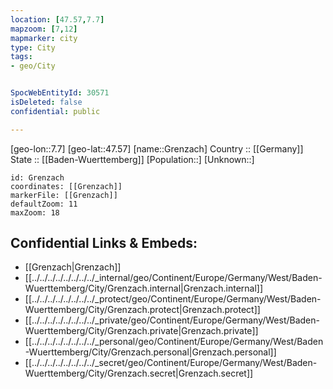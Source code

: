 ```yaml
---
location: [47.57,7.7] 
mapzoom: [7,12] 
mapmarker: city 
type: City
tags:
- geo/City


SpocWebEntityId: 30571
isDeleted: false
confidential: public

---
```

[geo-lon::7.7] 
[geo-lat::47.57] 
[name::Grenzach] 
Country :: [[Germany]]  
State :: [[Baden-Wuerttemberg]] 
[Population::] 
[Unknown::] 


```leaflet
id: Grenzach
coordinates: [[Grenzach]] 
markerFile: [[Grenzach]] 
defaultZoom: 11 
maxZoom: 18
```


## Confidential Links & Embeds: 
- [[Grenzach|Grenzach]]  
- [[../../../../../../../../_internal/geo/Continent/Europe/Germany/West/Baden-Wuerttemberg/City/Grenzach.internal|Grenzach.internal]] 
- [[../../../../../../../../_protect/geo/Continent/Europe/Germany/West/Baden-Wuerttemberg/City/Grenzach.protect|Grenzach.protect]] 
- [[../../../../../../../../_private/geo/Continent/Europe/Germany/West/Baden-Wuerttemberg/City/Grenzach.private|Grenzach.private]] 
- [[../../../../../../../../_personal/geo/Continent/Europe/Germany/West/Baden-Wuerttemberg/City/Grenzach.personal|Grenzach.personal]] 
- [[../../../../../../../../_secret/geo/Continent/Europe/Germany/West/Baden-Wuerttemberg/City/Grenzach.secret|Grenzach.secret]] 
